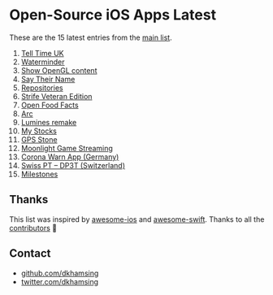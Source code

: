 # Open-Source iOS Apps Latest

These are the 15 latest entries from the [main list](https://github.com/dkhamsing/open-source-ios-apps).


1. [Tell Time UK](https://github.com/renaudjenny/telltime)
2. [Waterminder](https://github.com/caiobzen/water-reminder-swiftui)
3. [Show OpenGL content](https://github.com/bradley/iOSSwiftOpenGL)
4. [Say Their Name](https://github.com/Say-Their-Name/say-their-names-ios)
5. [Repositories](https://github.com/kitasuke/SwiftUI-Flux)
6. [Strife Veteran Edition](https://github.com/svkaiser/strife-ve)
7. [Open Food Facts](https://github.com/openfoodfacts/openfoodfacts-ios)
8. [Arc](https://github.com/sobri909/ArcMini)
9. [Lumines remake](https://github.com/kaikai2/luminesk5)
10. [My Stocks](https://github.com/dkhamsing/stocks)
11. [GPS Stone](https://github.com/frostland/GPS-Stone)
12. [Moonlight Game Streaming](https://github.com/moonlight-stream/moonlight-ios)
13. [Corona Warn App (Germany)](https://github.com/corona-warn-app/cwa-app-ios)
14. [Swiss PT – DP3T (Switzerland)](https://github.com/DP-3T/dp3t-app-ios-ch)
15. [Milestones](https://github.com/jpsim/Milestones)

## Thanks

This list was inspired by [awesome-ios](https://github.com/vsouza/awesome-ios) and [awesome-swift](https://github.com/matteocrippa/awesome-swift). Thanks to all the [contributors](https://github.com/dkhamsing/open-source-ios-apps/graphs/contributors) 🎉 

## Contact

- [github.com/dkhamsing](https://github.com/dkhamsing)
- [twitter.com/dkhamsing](https://twitter.com/dkhamsing)
